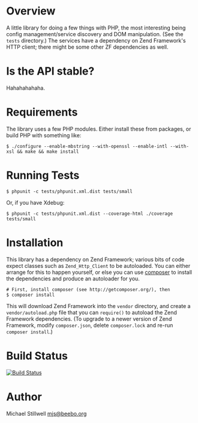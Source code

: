 # Overview

A little library for doing a few things with PHP, the most interesting being
config management/service discovery and DOM manipulation.  (See the `tests`
directory.)  The services have a dependency on Zend Framework's HTTP client;
there might be some other ZF dependencies as well.

# Is the API stable?

Hahahahahaha.

# Requirements

The library uses a few PHP modules.  Either install these from packages, or
build PHP with something like:

    $ ./configure --enable-mbstring --with-openssl --enable-intl --with-xsl && make && make install

# Running Tests

    $ phpunit -c tests/phpunit.xml.dist tests/small
    
Or, if you have Xdebug:

    $ phpunit -c tests/phpunit.xml.dist --coverage-html ./coverage tests/small

# Installation

This library has a dependency on Zend Framework; various bits of code expect
classes such as `Zend_Http_Client` to be autoloaded.  You can either arrange for
this to happen yourself, or else you can use [composer](http://getcomposer.org/)
to install the dependencies and produce an autoloader for you.

    # First, install composer (see http://getcomposer.org/), then
    $ composer install

This will download Zend Framework into the `vendor` directory, and create a
`vendor/autoload.php` file that you can `require()` to autoload the Zend
Framework dependencies.  (To upgrade to a newer version of Zend Framework,
modify `composer.json`, delete `composer.lock` and re-run `composer install`.)

# Build Status

[![Build Status](https://secure.travis-ci.org/ithinkihaveacat/byron.png)](http://travis-ci.org/ithinkihaveacat/byron)

# Author

Michael Stillwell <mjs@beebo.org>
